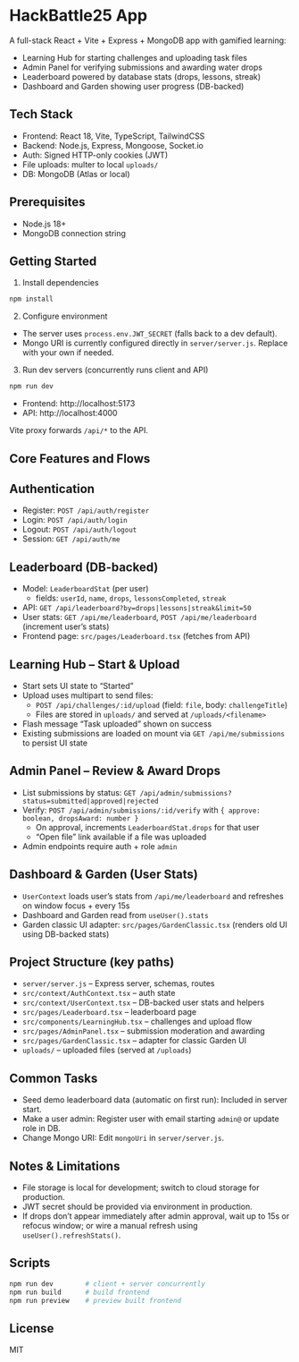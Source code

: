 HackBattle25 App
================

A full-stack React + Vite + Express + MongoDB app with gamified learning:
- Learning Hub for starting challenges and uploading task files
- Admin Panel for verifying submissions and awarding water drops
- Leaderboard powered by database stats (drops, lessons, streak)
- Dashboard and Garden showing user progress (DB-backed)

Tech Stack
---------
- Frontend: React 18, Vite, TypeScript, TailwindCSS
- Backend: Node.js, Express, Mongoose, Socket.io
- Auth: Signed HTTP-only cookies (JWT)
- File uploads: multer to local `uploads/`
- DB: MongoDB (Atlas or local)

Prerequisites
-------------
- Node.js 18+
- MongoDB connection string

Getting Started
---------------
1) Install dependencies

```bash
npm install
```

2) Configure environment
- The server uses `process.env.JWT_SECRET` (falls back to a dev default).
- Mongo URI is currently configured directly in `server/server.js`. Replace with your own if needed.

3) Run dev servers (concurrently runs client and API)

```bash
npm run dev
```

- Frontend: http://localhost:5173
- API: http://localhost:4000

Vite proxy forwards `/api/*` to the API.

Core Features and Flows
-----------------------

Authentication
--------------
- Register: `POST /api/auth/register`
- Login: `POST /api/auth/login`
- Logout: `POST /api/auth/logout`
- Session: `GET /api/auth/me`

Leaderboard (DB-backed)
-----------------------
- Model: `LeaderboardStat` (per user)
  - fields: `userId`, `name`, `drops`, `lessonsCompleted`, `streak`
- API: `GET /api/leaderboard?by=drops|lessons|streak&limit=50`
- User stats: `GET /api/me/leaderboard`, `POST /api/me/leaderboard` (increment user’s stats)
- Frontend page: `src/pages/Leaderboard.tsx` (fetches from API)

Learning Hub – Start & Upload
-----------------------------
- Start sets UI state to “Started”
- Upload uses multipart to send files:
  - `POST /api/challenges/:id/upload` (field: `file`, body: `challengeTitle`)
  - Files are stored in `uploads/` and served at `/uploads/<filename>`
- Flash message “Task uploaded” shown on success
- Existing submissions are loaded on mount via `GET /api/me/submissions` to persist UI state

Admin Panel – Review & Award Drops
----------------------------------
- List submissions by status: `GET /api/admin/submissions?status=submitted|approved|rejected`
- Verify: `POST /api/admin/submissions/:id/verify` with `{ approve: boolean, dropsAward: number }`
  - On approval, increments `LeaderboardStat.drops` for that user
  - “Open file” link available if a file was uploaded
- Admin endpoints require auth + role `admin`

Dashboard & Garden (User Stats)
-------------------------------
- `UserContext` loads user’s stats from `/api/me/leaderboard` and refreshes on window focus + every 15s
- Dashboard and Garden read from `useUser().stats`
- Garden classic UI adapter: `src/pages/GardenClassic.tsx` (renders old UI using DB-backed stats)

Project Structure (key paths)
-----------------------------
- `server/server.js` – Express server, schemas, routes
- `src/context/AuthContext.tsx` – auth state
- `src/context/UserContext.tsx` – DB-backed user stats and helpers
- `src/pages/Leaderboard.tsx` – leaderboard page
- `src/components/LearningHub.tsx` – challenges and upload flow
- `src/pages/AdminPanel.tsx` – submission moderation and awarding
- `src/pages/GardenClassic.tsx` – adapter for classic Garden UI
- `uploads/` – uploaded files (served at `/uploads`)

Common Tasks
------------
- Seed demo leaderboard data (automatic on first run): Included in server start.
- Make a user admin: Register user with email starting `admin@` or update role in DB.
- Change Mongo URI: Edit `mongoUri` in `server/server.js`.

Notes & Limitations
-------------------
- File storage is local for development; switch to cloud storage for production.
- JWT secret should be provided via environment in production.
- If drops don’t appear immediately after admin approval, wait up to 15s or refocus window; or wire a manual refresh using `useUser().refreshStats()`.

Scripts
-------
```bash
npm run dev        # client + server concurrently
npm run build      # build frontend
npm run preview    # preview built frontend
```

License
-------
MIT


